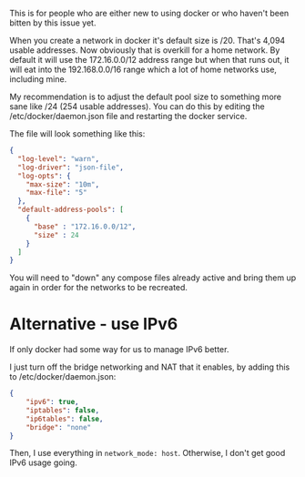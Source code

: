 This is for people who are either new to using docker or who haven't been bitten by this issue yet.

When you create a network in docker it's default size is /20. That's 4,094 usable addresses. Now obviously that is overkill for a home network. By default it will use the 172.16.0.0/12 address range but when that runs out, it will eat into the 192.168.0.0/16 range which a lot of home networks use, including mine.

My recommendation is to adjust the default pool size to something more sane like /24 (254 usable addresses). You can do this by editing the /etc/docker/daemon.json file and restarting the docker service.

The file will look something like this:
```json
{
  "log-level": "warn",
  "log-driver": "json-file",
  "log-opts": {
    "max-size": "10m",
    "max-file": "5"
  },
  "default-address-pools": [
    {
      "base" : "172.16.0.0/12",
      "size" : 24
    }
  ]
}
```
You will need to "down" any compose files already active and bring them up again in order for the networks to be recreated.

# Alternative - use IPv6
If only docker had some way for us to manage IPv6 better.

I just turn off the bridge networking and NAT that it enables, by adding this to /etc/docker/daemon.json:

```json
{
    "ipv6": true,
    "iptables": false,
    "ip6tables": false,
    "bridge": "none"
}
```
Then, I use everything in `network_mode: host`. Otherwise, I don't get good IPv6 usage going. 
